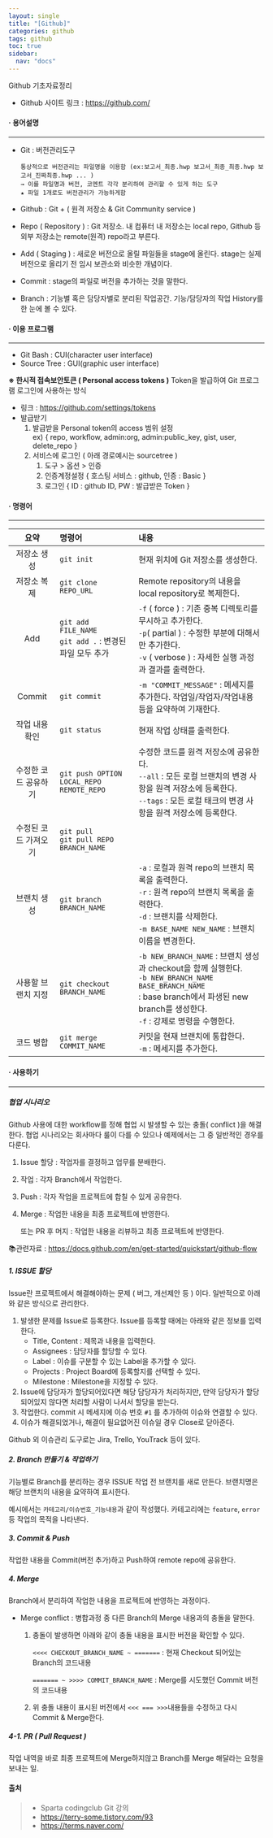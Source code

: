 ```yaml
---
layout: single
title: "[Github]"
categories: github
tags: github
toc: true
sidebar:
  nav: "docs"
---
```


Github 기초자료정리

- Github 사이트 링크 : https://github.com/



####  · 용어설명

---

- Git : 버전관리도구

  ```null
  통상적으로 버전관리는 파일명을 이용함 (ex:보고서_최종.hwp 보고서_최종_최종.hwp 보고서_진짜최종.hwp ... )
  → 이를 파일명과 버전, 코멘트 각각 분리하여 관리할 수 있게 하는 도구
  ★ 파일 1개로도 버전관리가 가능하게함
  ```

- Github : Git + ( 원격 저장소 & Git Community service )

- Repo ( Repository ) : Git 저장소. 내 컴퓨터 내 저장소는 local repo, Github 등 외부 저장소는 remote(원격) repo라고 부른다.

- Add ( Staging ) : 새로운 버전으로 올릴 파일들을 stage에 올린다. stage는 실제 버전으로 올리기 전 임시 보관소와 비슷한 개념이다.

- Commit : stage의 파일로 버전을 추가하는 것을 말한다.

- Branch : 기능별 혹은 담당자별로 분리된 작업공간. 기능/담당자의 작업 History를 한 눈에 볼 수 있다.

  

#### · 이용 프로그램

---

- Git Bash : CUI(character user interface)
- Source Tree : GUI(graphic user interface)

**※ 한시적 접속보안토큰 ( Personal access tokens )**
Token을 발급하여 Git 프로그램 로그인에 사용하는 방식

- 링크 : https://github.com/settings/tokens
- 발급받기
  1. 발급받을 Personal token의 access 범위 설정  
     ex) { repo, workflow, admin:org, admin:public_key, gist, user, delete_repo }
  2. 서비스에 로그인 ( 아래 경로예시는 sourcetree )
     1. 도구 > 옵션 > 인증
     2. 인증계정설정 { 호스팅 서비스 : github, 인증 : Basic }
     3. 로그인 { ID : github ID, PW : 발급받은 Token }



#### · 명령어

---

|         요약         | 명령어                                                       | 내용                                                         |
| :------------------: | :----------------------------------------------------------- | :----------------------------------------------------------- |
|     저장소 생성      | `git init`                                                   | 현재 위치에 Git 저장소를 생성한다.                           |
|     저장소 복제      | `git clone REPO_URL`                                         | Remote repository의 내용을 local repository로 복제한다.      |
|         Add          | `git add FILE_NAME`<br />`git add .` : 변경된 파일 모두 추가 | `-f` ( force ) : 기존 중복 디렉토리를 무시하고 추가한다.<br />`-p`( partial ) : 수정한 부분에 대해서만 추가한다.<br />`-v` ( verbose ) : 자세한 실행 과정과 결과를 출력한다. |
|        Commit        | `git commit`                                                 | `-m "COMMIT_MESSAGE"` : 메세지를 추가한다. 작업일/작업자/작업내용 등을 요약하여 기재한다. |
|    작업 내용 확인    | `git status`                                                 | 현재 작업 상태를 출력한다.                                   |
| 수정한 코드 공유하기 | `git push OPTION LOCAL_REPO REMOTE_REPO`                     | 수정한 코드를 원격 저장소에 공유한다.<br />`--all` : 모든 로컬 브랜치의 변경 사항을 원격 저장소에 등록한다.<br />`--tags` : 모든 로컬 태크의 변경 사항을 원격 저장소에 등록한다. |
| 수정된 코드 가져오기 | `git pull`<br />`git pull REPO BRANCH_NAME`                  |                                                              |
|     브랜치 생성      | `git branch BRANCH_NAME`                                     | `-a` : 로컬과 원격 repo의 브랜치 목록을 출력한다.<br />`-r` : 원격 repo의 브랜치 목록을 출력한다.<br />`-d` : 브랜치를 삭제한다.<br />`-m BASE_NAME NEW_NAME` : 브랜치 이름을 변경한다. |
|  사용할 브랜치 지정  | `git checkout BRANCH_NAME`                                   | `-b NEW_BRANCH_NAME` : 브랜치 생성과 checkout을 함께 실행한다.<br />`-b NEW_BRANCH_NAME BASE_BRANCH_NAME`<br /> : base branch에서 파생된 new branch를 생성한다. <br />`-f` : 강제로 명령을 수행한다.<br /> |
|      코드 병합       | `git merge COMMIT_NAME`                                      | 커밋을 현재 브랜치에 통합한다.<br />`-m` : 메세지를 추가한다. |



#### · 사용하기

---

##### 협업 시나리오

Github 사용에 대한 workflow를 정해 협업 시 발생할 수 있는 충돌( conflict )을 해결한다.
협업 시나리오는 회사마다 룰이 다를 수 있으나 예제에서는 그 중 일반적인 경우를 다룬다.

1) Issue 할당 : 작업자를 결정하고 업무를 분배한다.

2) 작업 : 각자 Branch에서 작업한다.

3) Push : 각자 작업을 프로젝트에 합칠 수 있게 공유한다.

4) Merge : 작업한 내용을 최종 프로젝트에 반영한다. 

   또는 PR 후 머지 : 작업한 내용을 리뷰하고 최종 프로젝트에 반영한다. 

📚관련자료 : https://docs.github.com/en/get-started/quickstart/github-flow



##### 1. ISSUE 할당

Issue란 프로젝트에서 해결해야하는 문제 ( 버그, 개선제안 등 ) 이다. 일반적으로 아래와 같은 방식으로 관리한다.

1. 발생한 문제를 Issue로 등록한다. 
   Issue를 등록할 때에는 아래와 같은 정보를 입력한다.
   - Title, Content : 제목과 내용을 입력한다.
   - Assignees : 담당자를 할당할 수 있다.
   - Label : 이슈를 구분할 수 있는 Label을 추가할 수 있다.
   - Projects : Project Board에 등록할지를 선택할 수 있다.
   - Milestone : Milestone을 지정할 수 있다.
2. Issue에 담당자가 할당되어있다면 해당 담당자가 처리하지만, 만약 담당자가 할당되어있지 않다면 처리할 사람이 나서서 할당을 받는다. 
3. 작업한다. 
   commit 시 메세지에 이슈 번호 `#1` 를 추가하여 이슈와 연결할 수 있다.
4. 이슈가 해결되었거나, 해결이 필요없어진 이슈일 경우 Close로 닫아준다.

Github 외 이슈관리 도구로는 Jira, Trello, YouTrack 등이 있다.



##### 2. Branch 만들기 & 작업하기

기능별로 Branch를 분리하는 경우 ISSUE 작업 전 브랜치를 새로 만든다. 
브랜치명은 해당 브랜치의 내용을 요약하여 표시한다. 

예시에서는 `카테고리/이슈번호_기능내용`과 같이 작성했다. 카테고리에는 `feature`, `error`등 작업의 목적을 나타낸다. 



##### 3. Commit & Push

작업한 내용을 Commit(버전 추가)하고 Push하여 remote repo에 공유한다.



##### 4. Merge

Branch에서 분리하여 작업한 내용을 프로젝트에 반영하는 과정이다.

- Merge conflict : 병합과정 중 다른 Branch의 Merge 내용과의 충돌을 말한다.

  1. 충돌이 발생하면 아래와 같이 충돌 내용을 표시한 버전을 확인할 수 있다.

     `<<<< CHECKOUT_BRANCH_NAME ~ =======` : 현재 Checkout 되어있는 Branch의 코드내용

     `======= ~ >>>> COMMIT_BRANCH_NAME` : Merge를 시도했던 Commit 버전의 코드내용

  2. 위 충돌 내용이 표시된 버전에서 `<<< === >>>`내용들을 수정하고 다시 Commit & Merge한다.

  

##### 4-1. PR ( Pull Request )

작업 내역을 바로 최종 프로젝트에 Merge하지않고 Branch를 Merge 해달라는 요청을 보내는 일.





#### 출처

> - Sparta codingclub Git 강의
> - https://terry-some.tistory.com/93
> - https://terms.naver.com/
